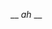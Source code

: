 __
_ah_
__
<!---
Intraforxd/Intraforxd is a ✨ special ✨ repository because its `README.md` (this file) appears on your GitHub profile.
You can click the Preview link to take a look at your changes.
--->
